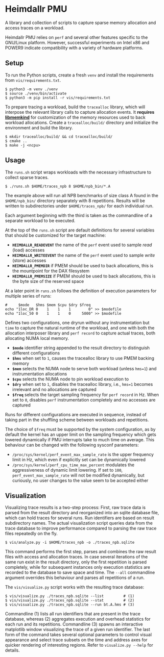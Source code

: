 # Heimdallr PMU

A library and collection of scripts to capture sparse memory allocation and access traces on a workload.

Heimdallr PMU relies on `perf` and several other features specific to the GNU/Linux platform.
However, successful experiments on Intel x86 and POWER9 indicate compatibility with a variety of hardware platforms.

## Setup

To run the Python scripts, create a fresh `venv` and install the requirements from `vis/requirements.txt`.
```
$ python3 -m venv ./venv
$ source ./venv/bin/activate
$ python3 -m pip install -r vis/requirements.txt
```

To prepare tracing a workload, build the `tracealloc` library, which will interpose the relevant library calls to capture allocation events.
It **requires [libmemkind](https://github.com/memkind/memkind)** for customization of the memory resources used to back workload allocations.
Create a `tracealloc/build/` directory and initialize the environment and build the library.
```
$ mkdir tracealloc/build/ && cd tracealloc/build/
$ cmake ..
$ make -j <ncpu>
```

## Usage

The `runs.sh` script wraps workloads with the necessary infrastructure to collect sparse traces.

```
$ ./runs.sh $HOME/traces_npb 8 $HOME/npb_bin/*.A
```
The example above will run all NPB benchmarks of size class A found in the `$HOME/npb_bin/` directory separately with 8 repetitions.
Results will be written to subdirectories under `$HOME/traces_npb/` for each individual run.

Each argument beginning with the third is taken as the commandline of a separate workload to be executed.

At the top of the `runs.sh` script are default definitions for several variables that should be customized for the target machine:
 * **`HEIMDALLR_READEVENT`** the name of the `perf` event used to sample *read* (load) accesses
 * **`HEIMDALLR_WRITEEVENT`** the name of the `perf` event used to sample *write* (store) accesses
 * **`HEIMDALLR_PMEMDIR`** if PMEM should be used to back allocations, this is the mountpoint for the DAX filesystem
 * **`HEIMDALLR_PMEMSIZE`** if PMEM should be used to back allocations, this is the byte size of the reserved space

At a later point in `runs.sh` follows the definition of execution parameters for multiple series of runs:
```
#     $mode   $hms $mem $cpu $dry $freq
echo "1loc_DR 0    1    1    1        0" >> $modefile
echo "1loc_50 0    1    1    0     5000" >> $modefile
```
Defines two configurations, one dryrun without any instrumentation but `time` to capture the natural runtime of the workload, and one with both the allocation interposer library and `perf record` to capture actual traces, both allocating NUMA local memory.

* **`$mode`** identifier string appended to the result directory to distinguish different configurations
* **`$hms`** when set to `1`, causes the tracealloc library to use PMEM backing memory
* **`$mem`** selects the NUMA node to serve both workload (unless `hms=1`) and instrumentation allocations
* **`$cpu`** selects the NUMA node to pin workload execution to
* **`$dry`** when set to `1`, disables the tracealloc library, i.e., `hms=1` becomes irrelevant and no allocations are captured
* **`$freq`** selects the target sampling frequency for `perf record` in Hz. When set to `0`, disables `perf` instrumentation completely and no accesses are captured

Runs for different configurations are executed in sequence, instead of taking part in the shuffling scheme between workloads and repetitions.

The choice of `$freq` must be supported by the system configuration, as by default the kernel has an upper limit on the sampling frequency which gets lowered dynamically if PMU interrupts take to much time on average.
This behaviour can be changed with the following sysconf parameters:
* `/proc/sys/kernel/perf_event_max_sample_rate` is the upper frequency limit in Hz, which even if explicitly set can be dynamically lowered
* `/proc/sys/kernel/perf_cpu_time_max_percent` modulates the aggressiveness of dynamic limit lowering. If set to `100`, `perf_event_max_sample_rate` will not be modified dynamically, but curiously, no user changes to the value seem to be accepted either

## Visualization

Visualizing trace results is a two-step process: First, raw trace data is parsed from the result directory and reorganized into an sqlite database file, which can hold traces for several runs. Run identifiers are based on result subdirectory names. The actual visualization script queries data from the trace database to improve performance compared to parsing the raw trace files repeatedly on the fly.

```
$ vis/analyze.py -i $HOME/traces_npb -o ./traces_npb.sqlite
```
This command performs the first step, parses and combines the raw result files with access and allocation traces.
In case several iterations of the same run exist in the result directory, only the first repetition is parsed completely, while for subsequent instances only execution statistics are recorded to the database to save space and time.
The `--all` commandline argument overrides this behaviour and parses all repetitions of a run.

The `vis/visualize.py` script works with the resulting trace database:
```
$ vis/visualize.py ./traces_npb.sqlite --list         # (1)
$ vis/visualize.py ./traces_npb.sqlite --stat         # (2)
$ vis/visualize.py ./traces_npb.sqlite --run bt.A.hms # (3)
```
Commandline (1) lists all run identifiers that are present in the trace database, whereas (2) aggregates execution and overhead statistics for each run and its repetitions.
Commandline (3) spawns an interactive matplotlib window visualizing the trace of a given run identifier.
The last form of the command takes several optional parameters to control visual appearance and select trace subsets on the time and address axes for quicker rendering of interesting regions.
Refer to `visualize.py --help` for details.